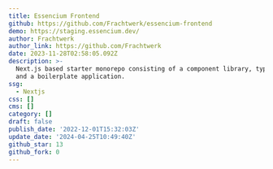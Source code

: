 ```yaml
---
title: Essencium Frontend
github: https://github.com/Frachtwerk/essencium-frontend
demo: https://staging.essencium.dev/
author: Frachtwerk
author_link: https://github.com/Frachtwerk
date: 2023-11-28T02:58:05.092Z
description: >-
  Next.js based starter monorepo consisting of a component library, types, docs
  and a boilerplate application.
ssg:
  - Nextjs
css: []
cms: []
category: []
draft: false
publish_date: '2022-12-01T15:32:03Z'
update_date: '2024-04-25T10:49:40Z'
github_star: 13
github_fork: 0
---
```

